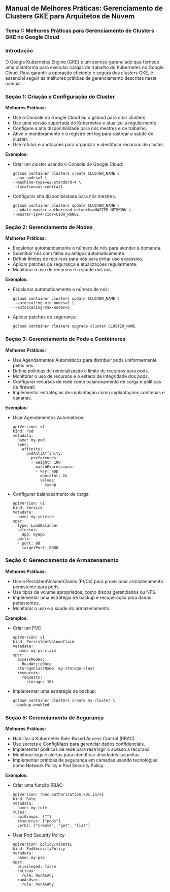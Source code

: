 ## Manual de Melhores Práticas: Gerenciamento de Clusters GKE para Arquitetos de Nuvem

### Tema 1: Melhores Práticas para Gerenciamento de Clusters GKE no Google Cloud

### Introdução

O Google Kubernetes Engine (GKE) é um serviço gerenciado que fornece uma plataforma para executar cargas de trabalho do Kubernetes no Google Cloud. Para garantir a operação eficiente e segura dos clusters GKE, é essencial seguir as melhores práticas de gerenciamento descritas neste manual.

### Seção 1: Criação e Configuração do Cluster

**Melhores Práticas:**

- Use o Console do Google Cloud ou o gcloud para criar clusters.
- Use uma versão suportada do Kubernetes e atualize-a regularmente.
- Configure a alta disponibilidade para nós mestres e de trabalho.
- Ative o monitoramento e o registro em log para rastrear a saúde do cluster.
- Use rótulos e anotações para organizar e identificar recursos de cluster.

**Exemplos:**

- Criar um cluster usando o Console do Google Cloud:
  ```
  gcloud container clusters create CLUSTER_NAME \
  --num-nodes=3 \
  --machine-type=e2-standard-4 \
  --location=us-central1
  ```

- Configurar alta disponibilidade para nós mestres:
  ```
  gcloud container clusters update CLUSTER_NAME \
  --update-master-authorized-networks=MASTER_NETWORK \
  --master-ipv4-cidr=CIDR_RANGE
  ```

### Seção 2: Gerenciamento de Nodes

**Melhores Práticas:**

- Escalonar automaticamente o número de nós para atender à demanda.
- Substituir nós com falha ou antigos automaticamente.
- Definir limites de recursos para nós para evitar uso excessivo.
- Aplicar patches de segurança e atualizações regularmente.
- Monitorar o uso de recursos e a saúde dos nós.

**Exemplos:**

- Escalonar automaticamente o número de nós:
  ```
  gcloud container clusters update CLUSTER_NAME \
  --autoscaling-min-nodes=2 \
  --autoscaling-max-nodes=5
  ```

- Aplicar patches de segurança:
  ```
  gcloud container clusters upgrade cluster CLUSTER_NAME
  ```

### Seção 3: Gerenciamento de Pods e Contêineres

**Melhores Práticas:**

- Use Agendamentos Automáticos para distribuir pods uniformemente pelos nós.
- Defina políticas de reinicialização e limite de recursos para pods.
- Monitorar o uso de recursos e o estado de integridade dos pods.
- Configurar recursos de rede como balanceamento de carga e políticas de firewall.
- Implementar estratégias de implantação como implantações contínuas e canárias.

**Exemplos:**

- Usar Agendamentos Automáticos:
  ```
  apiVersion: v1
  kind: Pod
  metadata:
    name: my-pod
    spec:
      affinity:
        podAntiAffinity:
          preferences:
          - weight: 100
            matchExpressions:
            - key: app
              operator: In
              values:
              - myapp
  ```

- Configurar balanceamento de carga:
  ```
  apiVersion: v1
  kind: Service
  metadata:
    name: my-service
  spec:
    type: LoadBalancer
    selector:
      app: myapp
    ports:
    - port: 80
      targetPort: 8080
  ```

### Seção 4: Gerenciamento de Armazenamento

**Melhores Práticas:**

- Use o PersistentVolumeClaims (PVCs) para provisionar armazenamento persistente para pods.
- Use tipos de volume apropriados, como discos gerenciados ou NFS.
- Implementar uma estratégia de backup e recuperação para dados persistentes.
- Monitorar o uso e a saúde do armazenamento.

**Exemplos:**

- Criar um PVC:
  ```
  apiVersion: v1
  kind: PersistentVolumeClaim
  metadata:
    name: my-pv-claim
  spec:
    accessModes:
    - ReadWriteOnce
    storageClassName: my-storage-class
    resources:
      requests:
        storage: 1Gi
  ```

- Implementar uma estratégia de backup:
  ```
  gcloud container clusters create my-cluster \
  --backup-enabled
  ```

### Seção 5: Gerenciamento de Segurança

**Melhores Práticas:**

- Habilitar o Kubernetes Role-Based Access Control (RBAC).
- Use secrets e ConfigMaps para gerenciar dados confidenciais.
- Implementar políticas de rede para restringir o acesso a recursos.
- Monitorar logs e alertas para identificar atividades suspeitas.
- Implementar práticas de segurança em camadas usando tecnologias como Network Policy e Pod Security Policy.

**Exemplos:**

- Criar uma função RBAC:
  ```
  apiVersion: rbac.authorization.k8s.io/v1
  kind: Role
  metadata:
    name: my-role
  rules:
  - apiGroups: [""]
    resources: ["pods"]
    verbs: ["create", "get", "list"]
  ```

- Usar Pod Security Policy:
  ```
  apiVersion: policy/v1beta1
  kind: PodSecurityPolicy
  metadata:
    name: my-psp
  spec:
    privileged: false
    seLinux:
      rule: RunAsAny
    runAsUser:
      rule: RunAsAny
  ```